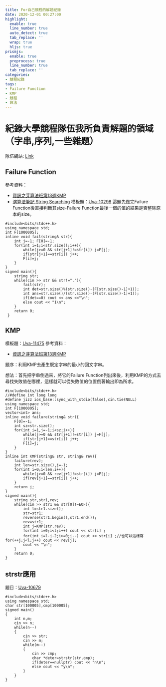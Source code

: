 ```yaml
---
title: For自己競程的解題紀錄
date: 2020-12-01 00:27:00
highlight:
  enable: true
  line_number: true
  auto_detect: true
  tab_replace: ''
  wrap: true
  hljs: true
prismjs:
  enable: true
  preprocess: true
  line_number: true
  tab_replace: ''
categories: 
- 競程紀錄
tags: 
- Failure Function
- KMP
- 競程
- 算法
---  
```


# 紀錄大學競程隊伍我所負責解題的領域（字串,序列,一些雜題）
隊伍網站: [Link](https://ntnu-import-magic.github.io/)
## Failure Function
參考資料：
* [資訊之芽算法班第13週KMP](https://www.csie.ntu.edu.tw/~sprout/algo2018/)
* [演算法筆記 String Searching](http://web.ntnu.edu.tw/~algo/StringSearching.html#2)
模板題：[Uva-10298](https://onlinejudge.org/index.php?option=onlinejudge&page=show_problem&problem=1239)
這題先做完Failure Function後直接判斷其size-Failure Function最後一個的值的結果是否整除原本的size。
```cpp=
#include<bits/stdc++.h>
using namespace std; 
int F[1000005];
inline void fail(string& str){	
	int j=-1; F[0]=-1;
	for(int i=1;i<str.size();i++){
		while(j>=0 && str[j+1]!=str[i]) j=F[j];
		if(str[j+1]==str[i]) j++;
		F[i]=j;
	}
}
signed main(){
	string str;
	while(cin >> str && str!="."){
		fail(str);
		int det=str.size()%(str.size()-(F[str.size()-1]+1));
		int ans=str.size()/(str.size()-(F[str.size()-1]+1));
		if(det==0) cout << ans <<"\n";
		else cout << "1\n";
	}
	return 0;
 } 
```
## KMP
模板題：[Uva-11475](https://onlinejudge.org/index.php?option=onlinejudge&Itemid=8&page=show_problem&problem=2470)
參考資料：
* [資訊之芽算法班第13週KMP](https://www.csie.ntu.edu.tw/~sprout/algo2018/)

題序：利用KMP去產生既定字串的最小的回文字串。

想法：首先把字串倒過來，將它的Failure Function列出來後，利用KMP的方式去尋找失敗值在哪裡，這樣就可以從失敗值的位置倒著輸出即為所求。
```cpp=
#include<bits/stdc++.h>
//#define int long long
#define jizz ios_base::sync_with_stdio(false),cin.tie(NULL)
using namespace std;
int F[1000005];
vector<int> ans;
inline void failure(string& str){
    F[0]=-1;
    int sz=str.size();
    for(int i=1,j=-1;i<sz;i++){
        while(j>=0 && str[j+1]!=str[i]) j=F[j];
        if(str[j+1]==str[i]) j++;
        F[i]=j;
    }
} 
inline int KMP(string& str, string& rev){
    failure(rev);
    int len=str.size(),j=-1;
    for(int i=0;i<len;i++){
        while(j>=0 && rev[j+1]!=str[i]) j=F[j];
        if(rev[j+1]==str[i]) j++;
    }
    return j;
}
signed main(){
    string str,str1,rev;
    while(cin >> str1 && str[0]!=EOF){
        int l=str1.size();
        str=str1;
        reverse(str1.begin(),str1.end());
        rev=str1;
        int j=KMP(str,rev);
        for(int i=0;i<l;i++) cout << str[i] ;
        for(int i=l-j-2;i>=0;i--) cout << str[i] ;//也可以這樣寫for(++j;j<l;j++) cout << rev[j];
        cout << "\n";
    }
    return 0;
}
```
## strstr應用
題目：[Uva-10679](https://onlinejudge.org/index.php?option=onlinejudge&page=show_problem&problem=1620)
```cpp=
#include<bits/stdc++.h>
using namespace std;
char str[100005],cmp[100005];
signed main()
{
	int n,m;
	cin >> n;
	while(n--)
	{
		cin >> str;
		cin >> m;
		while(m--)
		{
			cin >> cmp;
			char *deter=strstr(str,cmp);
			if(deter==nullptr) cout << "n\n";
			else cout << "y\n";  
		}
	}
} 
```